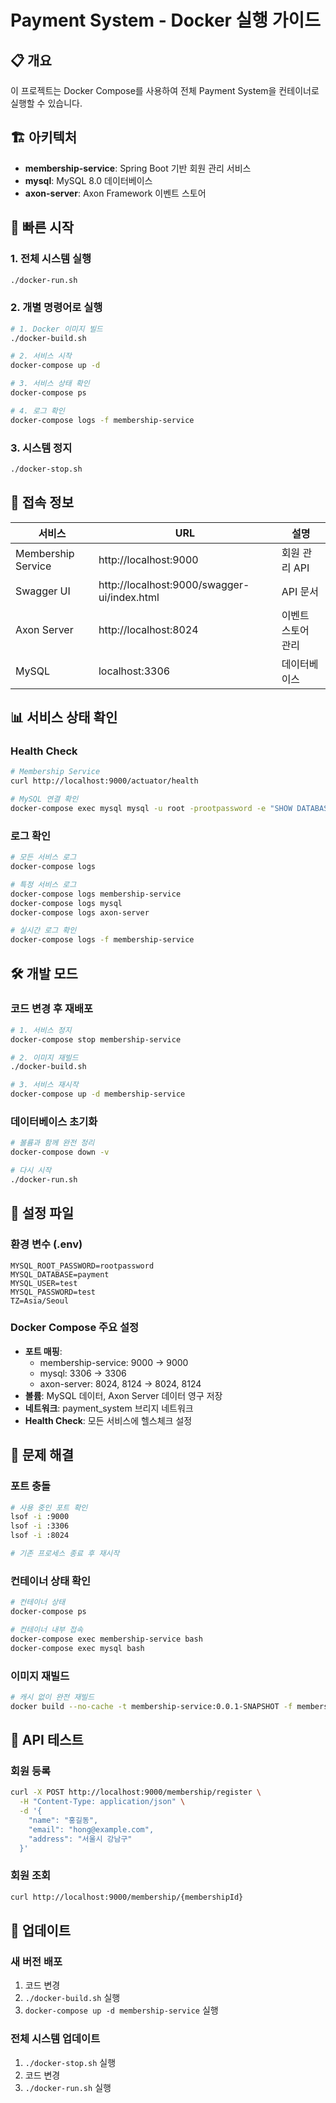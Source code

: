 # Payment System - Docker 실행 가이드

## 📋 개요

이 프로젝트는 Docker Compose를 사용하여 전체 Payment System을 컨테이너로 실행할 수 있습니다.

## 🏗️ 아키텍처

- **membership-service**: Spring Boot 기반 회원 관리 서비스
- **mysql**: MySQL 8.0 데이터베이스
- **axon-server**: Axon Framework 이벤트 스토어

## 🚀 빠른 시작

### 1. 전체 시스템 실행

```bash
./docker-run.sh
```

### 2. 개별 명령어로 실행

```bash
# 1. Docker 이미지 빌드
./docker-build.sh

# 2. 서비스 시작
docker-compose up -d

# 3. 서비스 상태 확인
docker-compose ps

# 4. 로그 확인
docker-compose logs -f membership-service
```

### 3. 시스템 정지

```bash
./docker-stop.sh
```

## 🔗 접속 정보

| 서비스             | URL                                         | 설명               |
| ------------------ | ------------------------------------------- | ------------------ |
| Membership Service | http://localhost:9000                       | 회원 관리 API      |
| Swagger UI         | http://localhost:9000/swagger-ui/index.html | API 문서           |
| Axon Server        | http://localhost:8024                       | 이벤트 스토어 관리 |
| MySQL              | localhost:3306                              | 데이터베이스       |

## 📊 서비스 상태 확인

### Health Check

```bash
# Membership Service
curl http://localhost:9000/actuator/health

# MySQL 연결 확인
docker-compose exec mysql mysql -u root -prootpassword -e "SHOW DATABASES;"
```

### 로그 확인

```bash
# 모든 서비스 로그
docker-compose logs

# 특정 서비스 로그
docker-compose logs membership-service
docker-compose logs mysql
docker-compose logs axon-server

# 실시간 로그 확인
docker-compose logs -f membership-service
```

## 🛠️ 개발 모드

### 코드 변경 후 재배포

```bash
# 1. 서비스 정지
docker-compose stop membership-service

# 2. 이미지 재빌드
./docker-build.sh

# 3. 서비스 재시작
docker-compose up -d membership-service
```

### 데이터베이스 초기화

```bash
# 볼륨과 함께 완전 정리
docker-compose down -v

# 다시 시작
./docker-run.sh
```

## 🔧 설정 파일

### 환경 변수 (.env)

```env
MYSQL_ROOT_PASSWORD=rootpassword
MYSQL_DATABASE=payment
MYSQL_USER=test
MYSQL_PASSWORD=test
TZ=Asia/Seoul
```

### Docker Compose 주요 설정

- **포트 매핑**:
    - membership-service: 9000 → 9000
    - mysql: 3306 → 3306
    - axon-server: 8024, 8124 → 8024, 8124
- **볼륨**: MySQL 데이터, Axon Server 데이터 영구 저장
- **네트워크**: payment_system 브리지 네트워크
- **Health Check**: 모든 서비스에 헬스체크 설정

## 🐛 문제 해결

### 포트 충돌

```bash
# 사용 중인 포트 확인
lsof -i :9000
lsof -i :3306
lsof -i :8024

# 기존 프로세스 종료 후 재시작
```

### 컨테이너 상태 확인

```bash
# 컨테이너 상태
docker-compose ps

# 컨테이너 내부 접속
docker-compose exec membership-service bash
docker-compose exec mysql bash
```

### 이미지 재빌드

```bash
# 캐시 없이 완전 재빌드
docker build --no-cache -t membership-service:0.0.1-SNAPSHOT -f membership-service/Dockerfile .
```

## 📝 API 테스트

### 회원 등록

```bash
curl -X POST http://localhost:9000/membership/register \
  -H "Content-Type: application/json" \
  -d '{
    "name": "홍길동",
    "email": "hong@example.com",
    "address": "서울시 강남구"
  }'
```

### 회원 조회

```bash
curl http://localhost:9000/membership/{membershipId}
```

## 🔄 업데이트

### 새 버전 배포

1. 코드 변경
2. `./docker-build.sh` 실행
3. `docker-compose up -d membership-service` 실행

### 전체 시스템 업데이트

1. `./docker-stop.sh` 실행
2. 코드 변경
3. `./docker-run.sh` 실행
